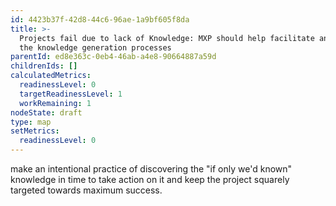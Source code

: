 ```yaml
---
id: 4423b37f-42d8-44c6-96ae-1a9bf605f8da
title: >-
  Projects fail due to lack of Knowledge: MXP should help facilitate and guide
  the knowledge generation processes
parentId: ed8e363c-0eb4-46ab-a4e8-90664887a59d
childrenIds: []
calculatedMetrics:
  readinessLevel: 0
  targetReadinessLevel: 1
  workRemaining: 1
nodeState: draft
type: map
setMetrics:
  readinessLevel: 0
---
```

make an intentional practice of discovering the "if only we'd known" knowledge in time to take action on it and keep the project squarely targeted towards maximum success.